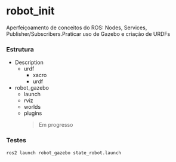# robot_init
Aperfeiçoamento de conceitos do ROS: Nodes, Services, Publisher/Subscribers.Praticar uso de Gazebo e criação de URDFs

### Estrutura
<!--ts-->
   * Description
      * urdf      
         * xacro
         * urdf
   * robot_gazebo
      * launch
      * rviz
      * worlds
      * plugins
          > Em progresso
      
### Testes
```
ros2 launch robot_gazebo state_robot.launch
```
